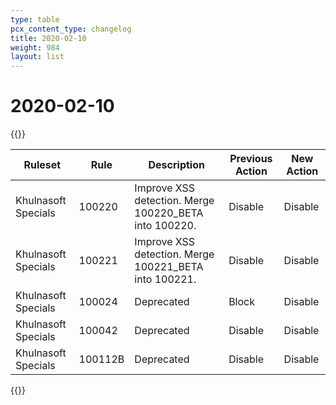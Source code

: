 ```yaml
---
type: table
pcx_content_type: changelog
title: 2020-02-10
weight: 984
layout: list
---
```


# 2020-02-10

{{<table-wrap>}}
<table style="width: 100%">
  <thead>
    <tr>
      <th>Ruleset</th>
      <th>Rule</th>
      <th>Description</th>
      <th>Previous Action</th>
      <th>New Action</th>
    </tr>
  </thead>
  <tbody>
    <tr>
      <td>Khulnasoft Specials</td>
      <td>100220</td>
      <td>Improve XSS detection. Merge 100220_BETA into 100220.</td>
      <td>Disable</td>
      <td>Disable</td>
    </tr>
    <tr>
      <td>Khulnasoft Specials</td>
      <td>100221</td>
      <td>Improve XSS detection. Merge 100221_BETA into 100221.</td>
      <td>Disable</td>
      <td>Disable</td>
    </tr>
    <tr>
      <td>Khulnasoft Specials</td>
      <td>100024</td>
      <td>Deprecated</td>
      <td>Block</td>
      <td>Disable</td>
    </tr>
    <tr>
      <td>Khulnasoft Specials</td>
      <td>100042</td>
      <td>Deprecated</td>
      <td>Disable</td>
      <td>Disable</td>
    </tr>
    <tr>
      <td>Khulnasoft Specials</td>
      <td>100112B</td>
      <td>Deprecated</td>
      <td>Disable</td>
      <td>Disable</td>
    </tr>
  </tbody>
</table>
{{</table-wrap>}}

